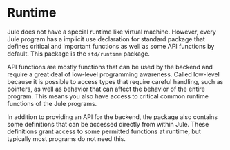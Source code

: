 # Runtime

Jule does not have a special runtime like virtual machine. However, every Jule program has a implicit use declaration for standard package that defines critical and important functions as well as some API functions by default. This package is the `std/runtime` package.

API functions are mostly functions that can be used by the backend and require a great deal of low-level programming awareness. Called low-level because it is possible to access types that require careful handling, such as pointers, as well as behavior that can affect the behavior of the entire program. This means you also have access to critical common runtime functions of the Jule programs.

In addition to providing an API for the backend, the package also contains some definitions that can be accessed directly from within Jule. These definitions grant access to some permitted functions at runtime, but typically most programs do not need this.